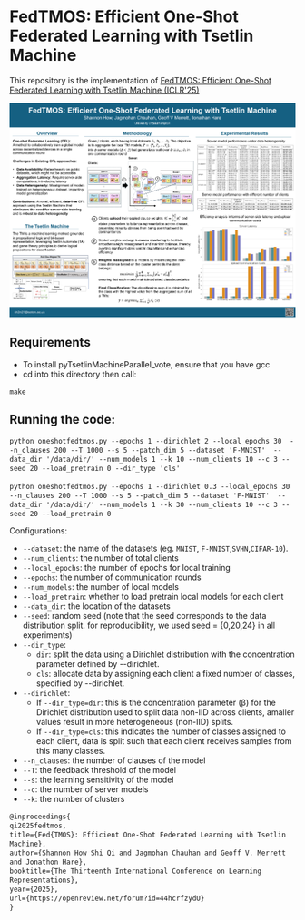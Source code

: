 # FedTMOS: Efficient One-Shot Federated Learning with Tsetlin Machine

This repository is the implementation of [FedTMOS: Efficient One-Shot Federated Learning with Tsetlin Machine (ICLR'25)](https://openreview.net/forum?id=44hcrfzydU&referrer=%5BAuthor%20Console%5D(%2Fgroup%3Fid%3DICLR.cc%2F2025%2FConference%2FAuthors%23your-submissions))


<img width="1530" alt="image" src="src/iclrposter_shannon.pdf">


## Requirements

- To install pyTsetlinMachineParallel_vote, ensure that you have gcc 
- cd into this directory then call:
  
  
```
make
```

## Running the code:

```
python oneshotfedtmos.py --epochs 1 --dirichlet 2 --local_epochs 30  --n_clauses 200 --T 1000 --s 5 --patch_dim 5 --dataset 'F-MNIST'  --data_dir '/data/dir/' --num_models 1 --k 10 --num_clients 10 --c 3 --seed 20 --load_pretrain 0 --dir_type 'cls' 

python oneshotfedtmos.py --epochs 1 --dirichlet 0.3 --local_epochs 30  --n_clauses 200 --T 1000 --s 5 --patch_dim 5 --dataset 'F-MNIST'  --data_dir '/data/dir/' --num_models 1 --k 30 --num_clients 10 --c 3 --seed 20 --load_pretrain 0 

```

Configurations:
- `--dataset`: the name of the datasets (eg. `MNIST`, `F-MNIST`,`SVHN`,`CIFAR-10`).
- `--num_clients`: the number of total clients
- `--local_epochs`: the number of epochs for local training
- `--epochs`: the number of communication rounds
- `--num_models`: the number of local models
- `--load_pretrain`: whether to load pretrain local models for each client
- `--data_dir`: the location of the datasets 
- `--seed`: random seed (note that the seed corresponds to the data distribution split. for reproducibility, we used seed = {0,20,24} in all experiments)
- `--dir_type`:
  - `dir`: split the data using a Dirichlet distribution with the concentration parameter defined by --dirichlet.
  - `cls`: allocate data by assigning each client a fixed number of classes, specified by --dirichlet.
- `--dirichlet`:
  - If `--dir_type=dir`: this is the concentration parameter (β) for the Dirichlet distribution used to split data non-IID across clients, amaller values result in more heterogeneous (non-IID) splits.
  - If `--dir_type=cls`: this indicates the number of classes assigned to each client, data is split such that each client receives samples from this many classes.  
- `--n_clauses`: the number of clauses of the model
- `--T`: the feedback threshold of the model
- `--s`: the learning sensitivity of the model
- `--c`: the number of server models
- `--k`: the number of clusters




```
@inproceedings{
qi2025fedtmos,
title={Fed{TMOS}: Efficient One-Shot Federated Learning with Tsetlin Machine},
author={Shannon How Shi Qi and Jagmohan Chauhan and Geoff V. Merrett and Jonathon Hare},
booktitle={The Thirteenth International Conference on Learning Representations},
year={2025},
url={https://openreview.net/forum?id=44hcrfzydU}
}

```
